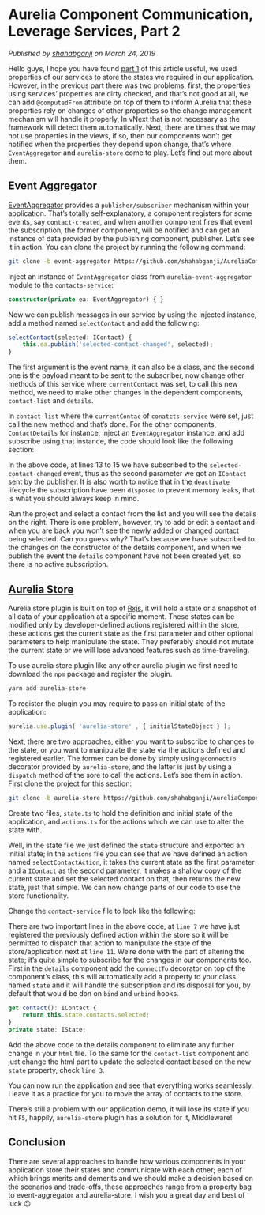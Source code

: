 # Aurelia Component Communication, Leverage Services, Part 2

_Published by [shahabganji](https://shahabganji.me) on March 24, 2019_




Hello guys, I hope you have found [part 1](http://shahabganji.me/2019/01/24/aurelia-component-communication-leverage-services-part-1/) of this article useful, we used properties of our services to store the states we required in our application. However, in the previous part there was two problems, first, the properties using services’ properties are dirty checked, and that’s not good at all, we can add `@computedFrom` attribute on top of them to inform Aurelia that these properties rely on changes of other properties so the change management mechanism will handle it properly, In vNext that is not necessary as the framework will detect them automatically. Next, there are times that we may not use properties in the views, if so, then our components won’t get notified when the properties they depend upon change, that’s where `EventAggregator` and `aurelia-store` come to play. Let’s find out more about them.

<!-- more -->

## Event Aggregator

[EventAggregator](https://aurelia.io/docs/tutorials/creating-a-contact-manager/#adding-pubsub-messaging) provides a `publisher/subscriber` mechanism within your application. That’s totally self-explanatory, a component registers for some events, say `contact-created`, and when another component fires that event the subscription, the former component, will be notified and can get an instance of data provided by the publishing component, publisher. Let’s see it in action. You can clone the project by running the following command:

```bash
git clone -b event-aggregator https://github.com/shahabganji/AureliaComponentCommunicationViaServices.git
```

Inject an instance of `EventAggregator` class from `aurelia-event-aggregator` module to the `contacts-service`:

```ts
constructor(private ea: EventAggregator) { }
```

Now we can publish messages in our service by using the injected instance, add a method named `selectContact` and add the following:

```ts
selectContact(selected: IContact) {
    this.ea.publish('selected-contact-changed', selected);
}
```

The first argument is the event name, it can also be a class, and the second one is the payload meant to be sent to the subscriber, now change other methods of this service where `currentContact` was set, to call this new method, we need to make other changes in the dependent components, `contact-list` and `details`.


In `contact-list` where the `currentContac` of `conatcts-service` were set, just call the new method and that’s done. For the other components, `ContactDetails` for instance, inject an `EventAggregator` instance, and add subscribe using that instance, the code should look like the following section:


<script src="https://gist.github.com/shahabganji/84e5ec3f10dc9a22bbb0e6bf62777166.js?file=ea-contact-details.ts"></script>


In the above code, at lines 13 to 15 we have subscribed to the `selected-contact-changed` event, thus as the second parameter we got an `IContact` sent by the publisher. It is also worth to notice that in the `deactivate` lifecycle the subscription have been `disposed` to prevent memory leaks, that is what you should always keep in mind.


Run the project and select a contact from the list and you will see the details on the right. There is one problem, however, try to add or edit a contact and when you are back you won’t see the newly added or changed contact being selected. Can you guess why? That’s because we have subscribed to the changes on the constructor of the details component, and when we publish the event the `details` component have not been created yet, so there is no active subscription.


## [Aurelia Store](https://aurelia.io/docs/plugins/store#introduction)

Aurelia store plugin is built on top of [Rxjs](https://rxjs-dev.firebaseapp.com/), it will hold a state or a snapshot of all data of your application at a specific moment. These states can be modified only by developer-defined actions registered within the store, these actions get the current state as the first parameter and other optional parameters to help manipulate the state. They preferably should not mutate the current state or we will lose advanced features such as time-traveling.


To use aurelia store plugin like any other aurelia plugin we first need to download the `npm` package and register the plugin.

```bash
yarn add aurelia-store
```

To register the plugin you may require to pass an initial state of the application:

```ts
aurelia.use.plugin( 'aurelia-store' , { initialStateObject } );
```

Next, there are two approaches, either you want to subscribe to changes to the state, or you want to manipulate the state via the actions defined and registered earlier. The former can be done by simply using `@connectTo` decorator provided by `aurelia-store`, and the latter is just by using a `dispatch` method of the sore to call the actions. Let’s see them in action. First clone the project for this section:

```bash
git clone -b aurelia-store https://github.com/shahabganji/AureliaComponentCommunicationViaServices.git 
```


Create two files, `state.ts` to hold the definition and initial state of the application, and `actions.ts` for the actions which we can use to alter the state with.

<script src="https://gist.github.com/shahabganji/84e5ec3f10dc9a22bbb0e6bf62777166.js?file=state.ts"></script>

<script src="https://gist.github.com/shahabganji/84e5ec3f10dc9a22bbb0e6bf62777166.js?file=action.ts"></script>

Well, in the state file we just defined the `state` structure and exported an initial state; in the `actions` file you can see that we have defined an action named `selectContactAction`, it takes the current state as the first parameter and a `IContact` as the second parameter, it makes a shallow copy of the current state and set the selected contact on that, then returns the new state, just that simple. We can now change parts of our code to use the store functionality.


Change the `contact-service` file to look like the following:


<script src="https://gist.github.com/shahabganji/84e5ec3f10dc9a22bbb0e6bf62777166.js?file=aus-contact-service.ts"></script>


There are two important lines in the above code, at `line 7` we have just registered the previously defined action within the store so it will be permitted to dispatch that action to manipulate the state of the store/application next at `line 11`. We’re done with the part of altering the state; it’s quite simple to subscribe for the changes in our components too. First in the `details` component add the `connectTo` decorator on top of the component’s class, this will automatically add a property to your class named `state` and it will handle the subscription and its disposal for you, by default that would be don on `bind` and `unbind` hooks.

```ts
get contact(): IContact {
    return this.state.contacts.selected;
}
private state: IState;
```

Add the above code to the details component to eliminate any further change in your `html` file. To the same for the `contact-list` component and just change the html part to update the selected contact based on the new `state` property, check `line 3`.

<script src="https://gist.github.com/shahabganji/84e5ec3f10dc9a22bbb0e6bf62777166.js?file=contact-list.html"></script>


You can now run the application and see that everything works seamlessly. I leave it as a practice for you to move the array of contacts to the store.

There’s still a problem with our application demo, it will lose its state if you hit `F5`, happily, `aurelia-store` plugin has a solution for it, Middleware!



## Conclusion

There are several approaches to handle how various components in your application store their states and communicate with each other; each of which brings merits and demerits and we should make a decision based on the scenarios and trade-offs, these approaches range from a property bag to event-aggregator and aurelia-store. I wish you a great day and best of luck :wink: